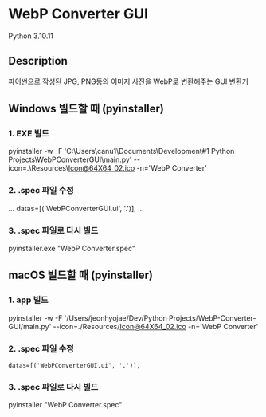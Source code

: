 # WebP Converter GUI

Python 3.10.11

## Description

파이썬으로 작성된 JPG, PNG등의 이미지 사진을 WebP로 변환해주는 GUI 변환기

## Windows 빌드할 때 (pyinstaller)
### 1. EXE 빌드
pyinstaller -w -F 'C:\Users\canu1\Documents\Development\#1 Python Projects\WebPConverterGUI\main.py' --icon=.\Resources\Icon@64X64_02.ico -n='WebP Converter'

### 2. .spec 파일 수정
...
    datas=[('WebPConverterGUI.ui', '.')],
...

### 3. .spec 파일로 다시 빌드
pyinstaller.exe "WebP Converter.spec"

## macOS 빌드할 때 (pyinstaller)
### 1. app 빌드
pyinstaller -w -F '/Users/jeonhyojae/Dev/Python Projects/WebP-Converter-GUI/main.py' --icon=./Resources/Icon@64X64_02.ico -n='WebP Converter'

### 2. .spec 파일 수정
    datas=[('WebPConverterGUI.ui', '.')],

### 3. .spec 파일로 다시 빌드
pyinstaller "WebP Converter.spec"
